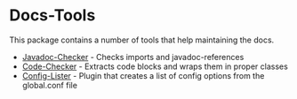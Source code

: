 Docs-Tools
==========

This package contains a number of tools that help maintaining the docs.

* [Javadoc-Checker](javadoc-checker) - Checks imports and javadoc-references
* [Code-Checker](code-checker) - Extracts code blocks and wraps them in proper classes
* [Config-Lister](config-lister) - Plugin that creates a list of config options from the global.conf file
